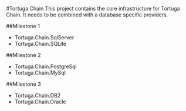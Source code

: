 ﻿#Tortuga Chain
This project contains the core infrastructure for Tortuga Chain. It needs to be combined with a database specific providers.

##Milestone 1

* Tortuga.Chain.SqlServer
* Tortuga.Chain.SQLite

##Milestone 2

* Tortuga.Chain.PostgreSql
* Tortuga.Chain.MySql

##Milestone 3

* Tortuga.Chain.DB2
* Tortuga.Chain.Oracle





